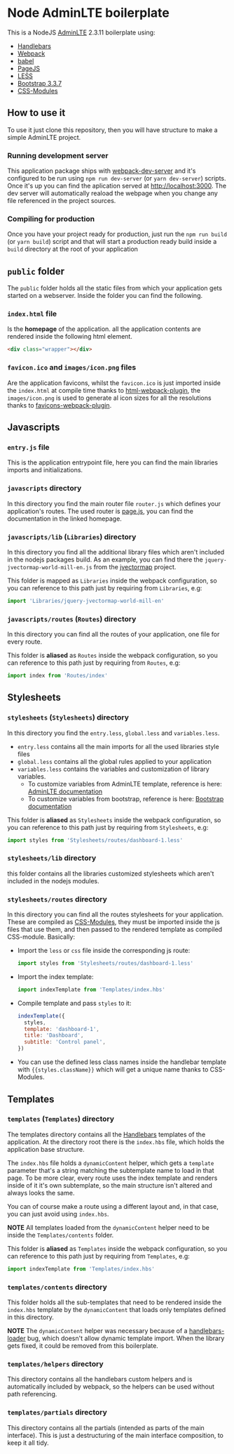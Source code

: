 # Node AdminLTE boilerplate
This is a NodeJS [AdminLTE](https://adminlte.io/) 2.3.11 boilerplate using:
  * [Handlebars](http://handlebarsjs.com/)
  * [Webpack](https://webpack.js.org/)
  * [babel](http://babeljs.io/)
  * [PageJS](https://visionmedia.github.io/page.js/)
  * [LESS](http://lesscss.org/)
  * [Bootstrap 3.3.7](https://getbootstrap.com/docs/3.3/)
  * [CSS-Modules](https://github.com/css-modules/css-modules)

## How to use it
To use it just clone this repository, then you will have structure to make a simple AdminLTE project.

### Running development server
This application package ships with [webpack-dev-server](https://github.com/webpack/webpack-dev-server) and
it's configured to be run using `npm run dev-server` (or `yarn dev-server`) scripts. Once it's up you can find the
aplication served at <http://localhost:3000>. The dev server will automatically reaload the webpage when you change
any file referenced in the project sources.  

### Compiling for production
Once you have your project ready for production, just run the `npm run build` (or `yarn build`) script and
that will start a production ready build inside a `build` directory at the root of your application

## `public` folder
The `public` folder holds all the static files from which your application gets started on a webserver. Inside the 
folder you can find the following.

### `index.html` file
Is the **homepage** of the application. all the application contents are rendered inside the following html element.
```html
<div class="wrapper"></div>
```

### `favicon.ico` and `images/icon.png` files
Are the application favicons, whilst the `favicon.ico` is just imported inside the `index.html` at compile time thanks to [html-webpack-plugin](https://github.com/jantimon/html-webpack-plugin), the
`images/icon.png` is used to generate al icon sizes for all the resolutions thanks to
[favicons-webpack-plugin](https://github.com/jantimon/favicons-webpack-plugin).

## Javascripts

### `entry.js` file
This is the application entrypoint file, here you can find the main libraries imports and initializations.

### `javascripts` directory
In this directory you find the main router file `router.js` which defines your application's routes.
The used router is [page.js](https://visionmedia.github.io/page.js), you can find the documentation in
the linked homepage.

### `javascripts/lib` (`Libraries`) directory
In this directory you find all the additional library files which aren't included in the nodejs packages build. 
As an example, you can find there the `jquery-jvectormap-world-mill-en.js` from the
[jvectormap](http://jvectormap.com) project. 

This folder is mapped as `Libraries` inside the webpack configuration, so you can reference to this path
just by requiring from `Libraries`, e.g:

```js
import 'Libraries/jquery-jvectormap-world-mill-en'
```

### `javascripts/routes` (`Routes`) directory
In this directory you can find all the routes of your application, one file for every route.

This folder is **aliased** as `Routes` inside the webpack configuration, so you can reference to this path
just by requiring from `Routes`, e.g:

```js
import index from 'Routes/index'
```

## Stylesheets

### `stylesheets` (`Stylesheets`) directory
In this directory you find the `entry.less`, `global.less` and `variables.less`.
* `entry.less` contains all the main imports for all the used libraries style files
* `global.less` contains all the global rules applied to your application
* `variables.less` contains the variables and customization of library variables.
    * To customize variables from AdminLTE template, reference is here:
    [AdminLTE documentation](https://adminlte.io/themes/AdminLTE/documentation/)
    * To customize variables from bootstrap, reference is here:
    [Bootstrap documentation](https://getbootstrap.com/docs/3.3/)

This folder is **aliased** as `Stylesheets` inside the webpack configuration, so you can reference to this path
just by requiring from `Stylesheets`, e.g:
```js
import styles from 'Stylesheets/routes/dashboard-1.less'
```

### `stylesheets/lib` directory
this folder contains all the libraries customized stylesheets which aren't included in the nodejs modules.

### `stylesheets/routes` directory
In this directory you can find all the routes stylesheets for your application. These are compiled as
[CSS-Modules](https://github.com/css-modules/css-modules), they must be imported inside the js files that use them,
and then passed to the rendered template as compiled CSS-module. Basically:
* Import the `less` or `css` file inside the corresponding js route:
  ```js
  import styles from 'Stylesheets/routes/dashboard-1.less'
  ```
* Import the index template:
   ```js
   import indexTemplate from 'Templates/index.hbs'
   ```
* Compile template and pass `styles` to it:
   ```js
   indexTemplate({
     styles,
     template: 'dashboard-1',
     title: 'Dashboard',
     subtitle: 'Control panel',
   })
   ```
* You can use the defined less class names inside the handlebar template with `{{styles.className}}` which will get a 
unique name thanks to CSS-Modules.

## Templates

### `templates` (`Templates`) directory

The templates directory contains all the [Handlebars](http://handlebarsjs.com/) templates of the application.
At the directory root there is the `index.hbs` file, which holds the application base structure.

The `index.hbs` file holds a `dynamicContent` helper, which gets a `template` parameter that's a string matching
the subtemplate name to load in that page. To be more clear, every route uses the index template and renders inside
of it it's own subtemplate, so the main structure isn't altered and always looks the same.

You can of course make a route using a different layout and, in that case, you can just avoid using `index.hbs`.

**NOTE** All templates loaded from the `dynamicContent` helper need to be inside the `Templates/contents` folder.

This folder is **aliased** as `Templates` inside the webpack configuration, so you can reference to this path
just by requiring from `Templates`, e.g:
```js
import indexTemplate from 'Templates/index.hbs'
```

### `templates/contents` directory
This folder holds all the sub-templates that need to be rendered inside the `index.hbs` template by the
`dynamicContent` that loads only templates defined in this directory.

**NOTE** The `dynamicContent` helper was necessary because of a [handlebars-loader](https://github.com/pcardune/handlebars-loader) bug, which doesn't allow dynamic template import. When the library gets fixed, it could be removed from this boilerplate.

### `templates/helpers` directory
This directory contains all the handlebars custom helpers and is automatically included by webpack, so the helpers can be used without path referencing. 

### `templates/partials` directory
This directory contains all the partials (intended as parts of the main interface). This is just a destructuring of the main interface composition, to keep it all tidy.

